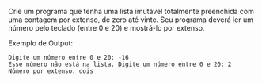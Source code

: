 Crie um programa que tenha uma lista imutável totalmente preenchida com uma contagem por extenso, de zero até vinte. Seu programa deverá ler um número pelo teclado (entre 0 e 20) e mostrá-lo por extenso.

Exemplo de Output:
~~~
Digite um número entre 0 e 20: -16
Esse número não está na lista. Digite um número entre 0 e 20: 2
Número por extenso: dois
~~~